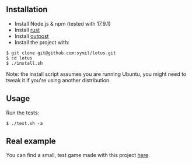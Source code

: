 ## Installation

- Install Node.js & npm (tested with 17.9.1)
- Install [rust](https://www.rust-lang.org/tools/install)
- Install [outpost](https://github.com/symil/outpost)
- Install the project with:
```
$ git clone git@github.com:symil/lotus.git
$ cd lotus
$ ./install.sh
```

Note: the install script assumes you are running Ubuntu, you might need to tweak it if you're using another distribution.

## Usage

Run the tests:

```
$ ./test.sh -a
```

## Real example

You can find a small, test game made with this project [here](https://github.com/symil/mesys).
